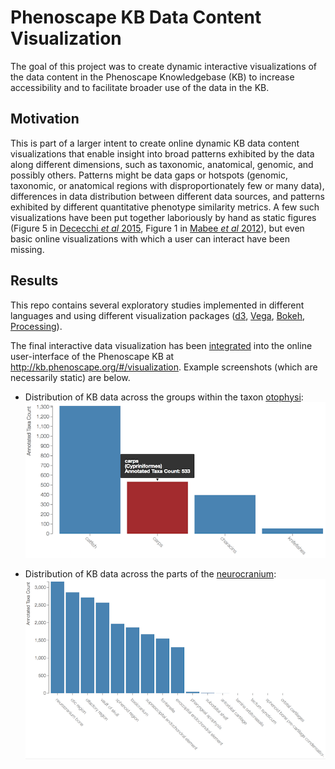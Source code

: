 # Phenoscape KB Data Content Visualization

The goal of this project was to create dynamic interactive visualizations of the data content in the Phenoscape Knowledgebase (KB) to increase accessibility and to facilitate broader use of the data in the KB.

## Motivation

This is part of a larger intent to create online dynamic KB data content visualizations that enable insight into broad patterns exhibited by the data along different dimensions, such as taxonomic, anatomical, genomic, and possibly others. Patterns might be data gaps or hotspots (genomic, taxonomic, or anatomical regions with disproportionately few or many data), differences in data distribution between different data sources, and patterns exhibited by different quantitative phenotype similarity metrics. A few such visualizations have been put together laboriously by hand as static figures (Figure 5 in [Dececchi _et al_ 2015], Figure 1 in [Mabee _et al_ 2012]), but even basic online visualizations with which a user can interact have been missing.

## Results

This repo contains several exploratory studies implemented in different languages and using different visualization packages ([d3], [Vega], [Bokeh], [Processing]).

The final interactive data visualization has been [integrated][KB-UI PR] into the online user-interface of the Phenoscape KB at <http://kb.phenoscape.org/#/visualization>. Example screenshots (which are necessarily static) are below.

* Distribution of KB data across the groups within the taxon [otophysi]:
  [![Distribution of KB data across the groups within the taxon otophysi](images/data-across-otophysi.png)](http://kb.phenoscape.org/#/visualization)

* Distribution of KB data across the parts of the [neurocranium]:
  [![Distribution of KB data across parts of the neurocranium](images/data-across-neurocranium.png)](http://kb.phenoscape.org/#/visualization)

[Mabee _et al_ 2012]: http://dx.doi.org/10.1111/j.1439-0426.2012.01985.x
[Dececchi _et al_ 2015]: http://dx.doi.org/10.1093/sysbio/syv031
[d3]: https://d3js.org
[Vega]: https://vega.github.io/vega/
[Bokeh]: http://bokeh.pydata.org/
[Processing]: https://processing.org
[KB-UI PR]: https://github.com/phenoscape/phenoscape-kb-ui/pull/104
[otophysi]: http://kb.phenoscape.org/#/taxon/http://purl.obolibrary.org/obo/VTO_0034989?phenotypes.quality_type=quality-phenotype&phenotypes.entity_parts=false&phenotypes.entity_homologs=false&tab=properties
[neurocranium]: http://kb.phenoscape.org/#/entity/http://purl.obolibrary.org/obo/UBERON_0001703?tab=taxa&taxatab=phenotypes&genestab=phenotypes
